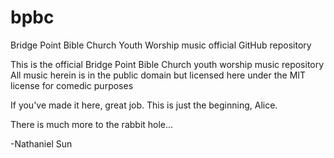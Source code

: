 # bpbc
Bridge Point Bible Church Youth Worship music official GitHub repository

This is the official Bridge Point Bible Church youth worship music repository
All music herein is in the public domain but licensed here under the MIT license for comedic purposes

If you've made it here, great job.
This is just the beginning, Alice.

There is much more to the rabbit hole...

-Nathaniel Sun

